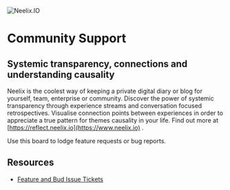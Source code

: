 ![Neelix.IO](https://storage.googleapis.com/neelix-public-bucket-1/neelix-logo-full.png)
# Community Support

## Systemic transparency, connections and understanding causality
Neelix is the coolest way of keeping a private digital diary or blog for yourself, team, enterprise or community. Discover the power of systemic transparency through experience streams and conversation focused retrospectives. Visualise connection points between experiences in order to appreciate a true pattern for themes causality in your life.
Find out more at [https://reflect.neelix.io](https://www.neelix.io) .

Use this board to lodge feature requests or bug reports.

## Resources

- [Feature and Bud Issue Tickets](https://github.com/neelix-io/neelix-experiences/issues)
